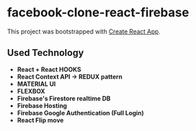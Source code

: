 # facebook-clone-react-firebase

This project was bootstrapped with [Create React App](https://github.com/facebook/create-react-app).

## Used Technology

- **React + React HOOKS**
- **React Context API -> REDUX pattern**
- **MATERIAL UI**
- **FLEXBOX**
- **Firebase's Firestore realtime DB**
- **Firebase Hosting**
- **Firebase Google Authentication (Full Login)**
- **React Flip move**
